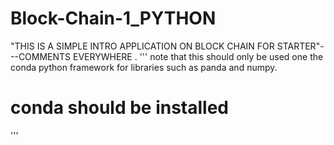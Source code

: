 # Block-Chain-1_PYTHON
"THIS IS A SIMPLE INTRO APPLICATION ON BLOCK CHAIN FOR STARTER"---COMMENTS EVERYWHERE .
'''
  note that this should only be used one the conda python framework for libraries such as panda and numpy.
  # conda should be installed
'''
